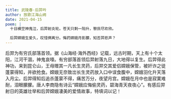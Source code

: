```yaml
---
title: 武陵春·后羿吟
author: 放歌江海山阙
date: 2021-04-15
poem: |
  十日横空神鬼泣，后羿射炎轮。苍天只剩一阳升，黎庶尽欢欣。

  后羿嫦娥生爱久，叹惜俩离分。悔药嫦娥月影朦，知否羿悲声？
---
```


后羿为有穷氏部落首领。据《山海经·海外西经》记载，远古时期，天上有十个太阳，江河干涸，神鬼哀嚎。有穷部落首领后羿射落九日，大地得以复生。后羿得此神功，来到昆仑山，王母赠其一凡长生灵药，后羿交其爱侣嫦娥保管，被奸诈之徒蓬蒙得知，并欲抢食。嫦娥无奈致岀长生灵药放入口中误食腹中，嫦娥羽化升天落入月尘。后羿得知后追杀蓬蒙不得，痛苦万分，夜望月宫。嫦娥在月中也是寂寞难耐，泪眼朦朦。唐人李商隐有诗云“嫦娥应悔偷灵药，碧海青天夜夜心”。有感后羿射日的英雄壮举和后羿嫦娥凄美的爱情故事，特填词以记！
